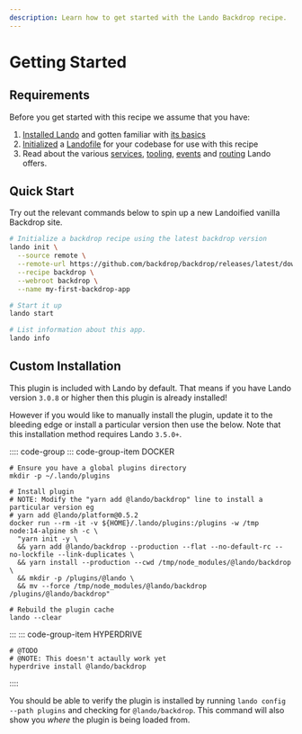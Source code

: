 ```yaml
---
description: Learn how to get started with the Lando Backdrop recipe.
---
```


# Getting Started

## Requirements

Before you get started with this recipe we assume that you have:

1. [Installed Lando](https://docs.lando.dev/basics/installation.html) and gotten familiar with [its basics](https://docs.lando.dev/basics/)
2. [Initialized](https://docs.lando.dev/basics/init.html) a [Landofile](https://docs.lando.dev/config/lando.html) for your codebase for use with this recipe
3. Read about the various [services](https://docs.lando.dev/config/services.html), [tooling](https://docs.lando.dev/config/tooling.html), [events](https://docs.lando.dev/config/events.html) and [routing](https://docs.lando.dev/config/proxy.html) Lando offers.

## Quick Start

Try out the relevant commands below to spin up a new Landoified vanilla Backdrop site.

```bash
# Initialize a backdrop recipe using the latest backdrop version
lando init \
  --source remote \
  --remote-url https://github.com/backdrop/backdrop/releases/latest/download/backdrop.zip \
  --recipe backdrop \
  --webroot backdrop \
  --name my-first-backdrop-app

# Start it up
lando start

# List information about this app.
lando info
```

## Custom Installation

This plugin is included with Lando by default. That means if you have Lando version `3.0.8` or higher then this plugin is already installed!

However if you would like to manually install the plugin, update it to the bleeding edge or install a particular version then use the below. Note that this installation method requires Lando `3.5.0+`.

:::: code-group
::: code-group-item DOCKER
```bash:no-line-numbers
# Ensure you have a global plugins directory
mkdir -p ~/.lando/plugins

# Install plugin
# NOTE: Modify the "yarn add @lando/backdrop" line to install a particular version eg
# yarn add @lando/platform@0.5.2
docker run --rm -it -v ${HOME}/.lando/plugins:/plugins -w /tmp node:14-alpine sh -c \
  "yarn init -y \
  && yarn add @lando/backdrop --production --flat --no-default-rc --no-lockfile --link-duplicates \
  && yarn install --production --cwd /tmp/node_modules/@lando/backdrop \
  && mkdir -p /plugins/@lando \
  && mv --force /tmp/node_modules/@lando/backdrop /plugins/@lando/backdrop"

# Rebuild the plugin cache
lando --clear
```
:::
::: code-group-item HYPERDRIVE
```bash:no-line-numbers
# @TODO
# @NOTE: This doesn't actaully work yet
hyperdrive install @lando/backdrop
```
::::

You should be able to verify the plugin is installed by running `lando config --path plugins` and checking for `@lando/backdrop`. This command will also show you _where_ the plugin is being loaded from.

